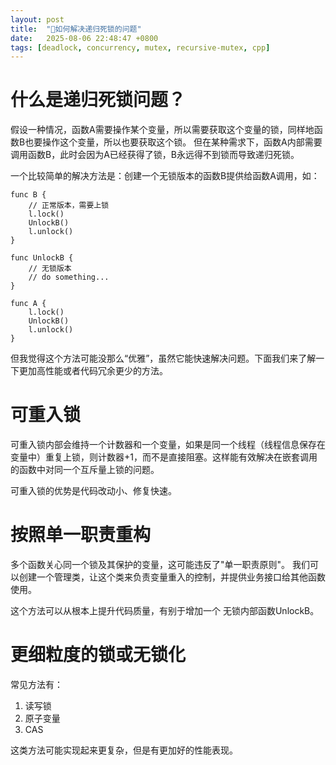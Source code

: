 ```yaml
---
layout: post
title:  "🌱如何解决递归死锁的问题"
date:   2025-08-06 22:48:47 +0800
tags: [deadlock, concurrency, mutex, recursive-mutex, cpp]
---
```


# 什么是递归死锁问题？
假设一种情况，函数A需要操作某个变量，所以需要获取这个变量的锁，同样地函数B也要操作这个变量，所以也要获取这个锁。
但在某种需求下，函数A内部需要调用函数B，此时会因为A已经获得了锁，B永远得不到锁而导致递归死锁。

一个比较简单的解决方法是：创建一个无锁版本的函数B提供给函数A调用，如：
```
func B {
	// 正常版本，需要上锁
	l.lock()
	UnlockB()
	l.unlock()
}

func UnlockB {
	// 无锁版本
	// do something...
}

func A {
	l.lock()
	UnlockB()
	l.unlock()
}
```

但我觉得这个方法可能没那么“优雅”，虽然它能快速解决问题。下面我们来了解一下更加高性能或者代码冗余更少的方法。

# 可重入锁

可重入锁内部会维持一个计数器和一个变量，如果是同一个线程（线程信息保存在变量中）重复上锁，则计数器+1，而不是直接阻塞。这样能有效解决在嵌套调用的函数中对同一个互斥量上锁的问题。

可重入锁的优势是代码改动小、修复快速。

# 按照单一职责重构

多个函数关心同一个锁及其保护的变量，这可能违反了"单一职责原则"。
我们可以创建一个管理类，让这个类来负责变量重入的控制，并提供业务接口给其他函数使用。

这个方法可以从根本上提升代码质量，有别于增加一个 无锁内部函数UnlockB。

# 更细粒度的锁或无锁化

常见方法有：
1. 读写锁
2. 原子变量
3. CAS

这类方法可能实现起来更复杂，但是有更加好的性能表现。
